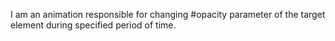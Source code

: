 I am an animation responsible for changing #opacity parameter of the target element during specified period of time.